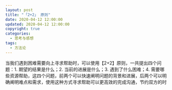 ```yaml
---
layout: post
title: "「2+2」 原则"
date: 2020-04-12 12:00:00
updated: 2020-04-12 12:00:00
copyright: true
categories:
  - 思考与感想
tags:
  - 方法论
---
```


当我们遇到困难需要向上寻求帮助时，可以使用【2+2】原则，一共提出四个问题：1. 期望的结果是什么；2. 当前的进展是什么；3. 遇到了什么困难；4. 需要哪些资源帮助，这四个问题，前两个可以快速阐明问题的背景和进展，后两个可以明确阐明难点和需求，使用这种方式寻求帮助可以更高效的完成沟通，节约双方的时